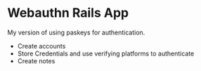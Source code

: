 # Webauthn Rails App

My version of using paskeys for authentication.

* Create accounts
* Store Credentials and use verifying platforms to authenticate
* Create notes
